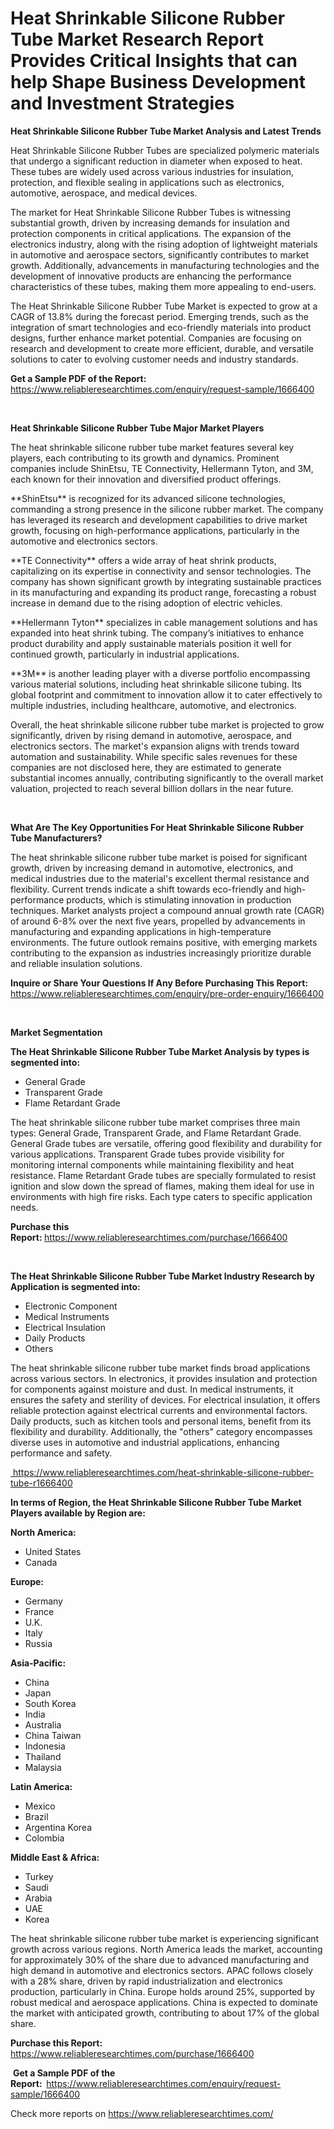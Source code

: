 <p><h1>Heat Shrinkable Silicone Rubber Tube Market Research Report Provides Critical Insights that can help Shape Business Development and Investment Strategies</h1></p><p><strong>Heat Shrinkable Silicone Rubber Tube Market Analysis and Latest Trends</strong></p>
<p><p>Heat Shrinkable Silicone Rubber Tubes are specialized polymeric materials that undergo a significant reduction in diameter when exposed to heat. These tubes are widely used across various industries for insulation, protection, and flexible sealing in applications such as electronics, automotive, aerospace, and medical devices. </p><p>The market for Heat Shrinkable Silicone Rubber Tubes is witnessing substantial growth, driven by increasing demands for insulation and protection components in critical applications. The expansion of the electronics industry, along with the rising adoption of lightweight materials in automotive and aerospace sectors, significantly contributes to market growth. Additionally, advancements in manufacturing technologies and the development of innovative products are enhancing the performance characteristics of these tubes, making them more appealing to end-users.</p><p>The Heat Shrinkable Silicone Rubber Tube Market is expected to grow at a CAGR of 13.8% during the forecast period. Emerging trends, such as the integration of smart technologies and eco-friendly materials into product designs, further enhance market potential. Companies are focusing on research and development to create more efficient, durable, and versatile solutions to cater to evolving customer needs and industry standards.</p></p>
<p><strong>Get a Sample PDF of the Report:&nbsp;</strong> <a href="https://www.reliableresearchtimes.com/enquiry/request-sample/1666400?utm_campaign=2934&utm_medium=2&utm_source=Github&utm_content=ia&utm_term=02042025&utm_id=heat-shrinkable-silicone-rubber-tube">https://www.reliableresearchtimes.com/enquiry/request-sample/1666400</a></p>
<p>&nbsp;</p>
<p><strong>Heat Shrinkable Silicone Rubber Tube Major Market Players</strong></p>
<p><p>The heat shrinkable silicone rubber tube market features several key players, each contributing to its growth and dynamics. Prominent companies include ShinEtsu, TE Connectivity, Hellermann Tyton, and 3M, each known for their innovation and diversified product offerings.</p><p>**ShinEtsu** is recognized for its advanced silicone technologies, commanding a strong presence in the silicone rubber market. The company has leveraged its research and development capabilities to drive market growth, focusing on high-performance applications, particularly in the automotive and electronics sectors.</p><p>**TE Connectivity** offers a wide array of heat shrink products, capitalizing on its expertise in connectivity and sensor technologies. The company has shown significant growth by integrating sustainable practices in its manufacturing and expanding its product range, forecasting a robust increase in demand due to the rising adoption of electric vehicles.</p><p>**Hellermann Tyton** specializes in cable management solutions and has expanded into heat shrink tubing. The company’s initiatives to enhance product durability and apply sustainable materials position it well for continued growth, particularly in industrial applications.</p><p>**3M** is another leading player with a diverse portfolio encompassing various material solutions, including heat shrinkable silicone tubing. Its global footprint and commitment to innovation allow it to cater effectively to multiple industries, including healthcare, automotive, and electronics.</p><p>Overall, the heat shrinkable silicone rubber tube market is projected to grow significantly, driven by rising demand in automotive, aerospace, and electronics sectors. The market's expansion aligns with trends toward automation and sustainability. While specific sales revenues for these companies are not disclosed here, they are estimated to generate substantial incomes annually, contributing significantly to the overall market valuation, projected to reach several billion dollars in the near future.</p></p>
<p>&nbsp;</p>
<p><strong>What Are The Key Opportunities For Heat Shrinkable Silicone Rubber Tube Manufacturers?</strong></p>
<p><p>The heat shrinkable silicone rubber tube market is poised for significant growth, driven by increasing demand in automotive, electronics, and medical industries due to the material's excellent thermal resistance and flexibility. Current trends indicate a shift towards eco-friendly and high-performance products, which is stimulating innovation in production techniques. Market analysts project a compound annual growth rate (CAGR) of around 6-8% over the next five years, propelled by advancements in manufacturing and expanding applications in high-temperature environments. The future outlook remains positive, with emerging markets contributing to the expansion as industries increasingly prioritize durable and reliable insulation solutions.</p></p>
<p><strong>Inquire or Share Your Questions If Any Before Purchasing This Report:</strong> <a href="https://www.reliableresearchtimes.com/enquiry/pre-order-enquiry/1666400?utm_campaign=2934&utm_medium=2&utm_source=Github&utm_content=ia&utm_term=02042025&utm_id=heat-shrinkable-silicone-rubber-tube">https://www.reliableresearchtimes.com/enquiry/pre-order-enquiry/1666400</a></p>
<p>&nbsp;</p>
<p><strong>Market Segmentation</strong></p>
<p><strong>The Heat Shrinkable Silicone Rubber Tube Market Analysis by types is segmented into:</strong></p>
<p><ul><li>General Grade</li><li>Transparent Grade</li><li>Flame Retardant Grade</li></ul></p>
<p><p>The heat shrinkable silicone rubber tube market comprises three main types: General Grade, Transparent Grade, and Flame Retardant Grade. General Grade tubes are versatile, offering good flexibility and durability for various applications. Transparent Grade tubes provide visibility for monitoring internal components while maintaining flexibility and heat resistance. Flame Retardant Grade tubes are specially formulated to resist ignition and slow down the spread of flames, making them ideal for use in environments with high fire risks. Each type caters to specific application needs.</p></p>
<p><strong>Purchase this Report:&nbsp;</strong><a href="https://www.reliableresearchtimes.com/purchase/1666400?utm_campaign=2934&utm_medium=2&utm_source=Github&utm_content=ia&utm_term=02042025&utm_id=heat-shrinkable-silicone-rubber-tube">https://www.reliableresearchtimes.com/purchase/1666400</a></p>
<p>&nbsp;</p>
<p><strong>The Heat Shrinkable Silicone Rubber Tube Market Industry Research by Application is segmented into:</strong></p>
<p><ul><li>Electronic Component</li><li>Medical Instruments</li><li>Electrical Insulation</li><li>Daily Products</li><li>Others</li></ul></p>
<p><p>The heat shrinkable silicone rubber tube market finds broad applications across various sectors. In electronics, it provides insulation and protection for components against moisture and dust. In medical instruments, it ensures the safety and sterility of devices. For electrical insulation, it offers reliable protection against electrical currents and environmental factors. Daily products, such as kitchen tools and personal items, benefit from its flexibility and durability. Additionally, the "others" category encompasses diverse uses in automotive and industrial applications, enhancing performance and safety.</p></p>
<p><a href="https://www.reliableresearchtimes.com/heat-shrinkable-silicone-rubber-tube-r1666400?utm_campaign=2934&utm_medium=2&utm_source=Github&utm_content=ia&utm_term=02042025&utm_id=heat-shrinkable-silicone-rubber-tube">&nbsp;https://www.reliableresearchtimes.com/heat-shrinkable-silicone-rubber-tube-r1666400</a></p>
<p><strong>In terms of Region, the Heat Shrinkable Silicone Rubber Tube Market Players available by Region are:</strong></p>
<p>
    <p> <strong> North America: </strong>
        <ul>
            <li>United States</li>
            <li>Canada</li>
        </ul>
        </p> 
    <p> <strong> Europe: </strong>
        <ul>
            <li>Germany</li>
            <li>France</li>
            <li>U.K.</li>
            <li>Italy</li>
            <li>Russia</li>
        </ul>
        </p> 
    <p> <strong> Asia-Pacific: </strong>
        <ul>
            <li>China</li>
            <li>Japan</li>
            <li>South Korea</li>
            <li>India</li>
            <li>Australia</li>
            <li>China Taiwan</li>
            <li>Indonesia</li>
            <li>Thailand</li>
            <li>Malaysia</li>
        </ul>
        </p> 
    <p> <strong> Latin America: </strong>
        <ul>
            <li>Mexico</li>
            <li>Brazil</li>
            <li>Argentina Korea</li>
            <li>Colombia</li>
        </ul>
        </p> 
    <p> <strong> Middle East & Africa: </strong>
        <ul>
            <li>Turkey</li>
            <li>Saudi</li>
            <li>Arabia</li>
            <li>UAE</li>
            <li>Korea</li>
        </ul>
    </p>
    </p>
<p><p>The heat shrinkable silicone rubber tube market is experiencing significant growth across various regions. North America leads the market, accounting for approximately 30% of the share due to advanced manufacturing and high demand in automotive and electronics sectors. APAC follows closely with a 28% share, driven by rapid industrialization and electronics production, particularly in China. Europe holds around 25%, supported by robust medical and aerospace applications. China is expected to dominate the market with anticipated growth, contributing to about 17% of the global share.</p></p>
<p><strong>Purchase this Report: </strong><a href="https://www.reliableresearchtimes.com/purchase/1666400?utm_campaign=2934&utm_medium=2&utm_source=Github&utm_content=ia&utm_term=02042025&utm_id=heat-shrinkable-silicone-rubber-tube">https://www.reliableresearchtimes.com/purchase/1666400</a></p>
<p>&nbsp;<strong>Get a Sample PDF of the Report:&nbsp;&nbsp;</strong><a href="https://www.reliableresearchtimes.com/enquiry/request-sample/1666400?utm_campaign=2934&utm_medium=2&utm_source=Github&utm_content=ia&utm_term=02042025&utm_id=heat-shrinkable-silicone-rubber-tube">https://www.reliableresearchtimes.com/enquiry/request-sample/1666400</a></p>
<p><strong></strong></p>
<p>Check more reports on <a href="https://www.reliableresearchtimes.com/?utm_campaign=2934&utm_medium=2&utm_source=Github&utm_content=ia&utm_term=02042025&utm_id=heat-shrinkable-silicone-rubber-tube">https://www.reliableresearchtimes.com/</a></p>